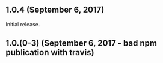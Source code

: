 ## 1.0.4 (September 6, 2017)

Initial release.

## 1.0.(0-3) (September 6, 2017 - bad npm publication with travis)
